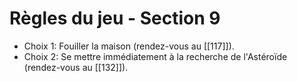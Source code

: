 # Règles du jeu - Section 9

- Choix 1: Fouiller la maison (rendez-vous au [[117]]).
- Choix 2: Se mettre immédiatement à la recherche de l'Astéroïde (rendez-vous au [[132]]).